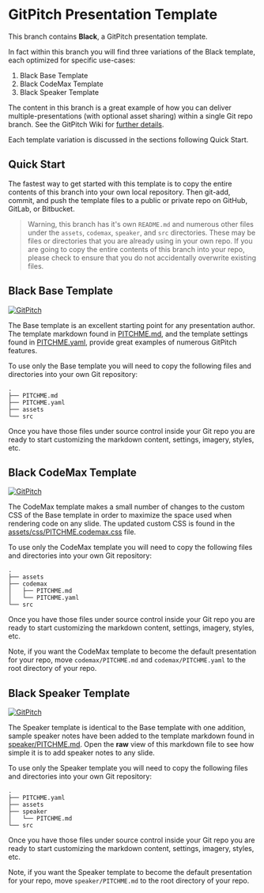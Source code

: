 # GitPitch Presentation Template

This branch contains **Black**, a GitPitch presentation template.

In fact within this branch you will find three variations of the
Black template, each optimized for specific use-cases:

1. Black Base Template
2. Black CodeMax Template
3. Black Speaker Template

The content in this branch is a great example of how you can deliver
multiple-presentations (with optional asset sharing) within a
single Git repo branch. See the GitPitch Wiki for [further details](https://github.com/gitpitch/gitpitch/wiki/Asset-Sharing).

Each template variation is discussed in the sections following Quick Start.

## Quick Start

The fastest way to get started with this template is to copy the
entire contents of this branch into your own local repository. Then
git-add, commit, and push the template files to a public or 
private repo on GitHub, GitLab, or Bitbucket.

> Warning, this branch has it's own `README.md` and numerous other files under the `assets`, `codemax`, `speaker`, and `src` directories. These may be files or directories that you are already using in your own repo.  If you are going to copy the entire contents of this branch into your repo, please check to ensure that you do not accidentally overwrite existing files.

## Black Base Template

[![GitPitch](https://gitpitch.com/assets/badge.svg)](https://gitpitch.com/gitpitch/templates/black)

The Base template is an excellent starting point for any 
presentation author. The template markdown found in
[PITCHME.md](PITCHME.md), and the template settings found
in [PITCHME.yaml](PITCHME.yaml), provide great examples of
numerous GitPitch features.

To use only the Base template you will need to copy the following
files and directories into your own Git repository:

```
.
├── PITCHME.md
├── PITCHME.yaml
├── assets
└── src
```

Once you have those files under source control inside your
Git repo you are ready to start customizing the markdown content,
settings, imagery, styles, etc.

## Black CodeMax Template

[![GitPitch](https://gitpitch.com/assets/badge.svg)](https://gitpitch.com/gitpitch/templates/black?p=codemax)

The CodeMax template makes a small number of changes to the
custom CSS of the Base template in order to maximize the space
used when rendering code on any slide. The updated custom CSS is found 
in the [assets/css/PITCHME.codemax.css](assets/css/PITCHME.codemax.css) file.

To use only the CodeMax template you will need to copy the following
files and directories into your own Git repository:


```
.
├── assets
├── codemax
│   ├── PITCHME.md
│   └── PITCHME.yaml
└── src
```

Once you have those files under source control inside your
Git repo you are ready to start customizing the markdown content,
settings, imagery, styles, etc.

Note, if you want the CodeMax template to become the 
default presentation for your repo, move `codemax/PITCHME.md`
and `codemax/PITCHME.yaml` to the root directory of your repo.

## Black Speaker Template

[![GitPitch](https://gitpitch.com/assets/badge.svg)](https://gitpitch.com/gitpitch/templates/black?p=speaker)

The Speaker template is identical to the Base template with
one addition, sample speaker notes have been added
to the template markdown found in [speaker/PITCHME.md](speaker/PITCHME.md).
Open the **raw** view of this markdown file to see how simple
it is to add speaker notes to any slide.

To use only the Speaker template you will need to copy the following
files and directories into your own Git repository:

```
.
├── PITCHME.yaml
├── assets
├── speaker
│   └── PITCHME.md
└── src
```

Once you have those files under source control inside your
Git repo you are ready to start customizing the markdown content,
settings, imagery, styles, etc.

Note, if you want the Speaker template to become the 
default presentation for your repo, move `speaker/PITCHME.md`
to the root directory of your repo.

